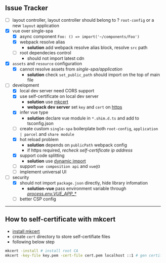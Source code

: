## Issue Tracker

-   [ ] layout controller, layout controller should belong to ? `root-config` or a new `layout` application
-   [x] vue over single-spa
    -   [x] async component `Foo: () => import('~/components/Foo')`
    -   [x] webpack resolve alias
        -   **solution** add webpack resolve alias block, resolve `src` path
    -   [ ] root dependecies control
        -   should not import latest cdn
-   [x] `assets` and `resource` configuration
    -   [x] cannot resolve assets from _single-spa/application_
        -   **solution** check `set_public_path` should import on the top of main file
-   [ ] development
    -   [x] local dev server need CORS support
    -   [x] use self-certificate on local dev server
        -   **solution** use [mkcert](https://github.com/FiloSottile/mkcert)
        -   **webpack dev server** set `key` and `cert` on [https](https://webpack.js.org/configuration/dev-server/#devserverhttps)
    -   [x] infer vue type
        -   **solution** declare vue module in `*.shim.d.ts` and add to tsconfig.json
    -   [ ] create custom `single-spa` boilerplate both `root-config`, `application | parcel` and `share module`
    -   [x] hot reload problem
        -   **solution** depends on `publicPath` webpack config
        -   if https required, _recheck self-certificate ip address_
    -   [x] support code splitting
        -   **solution** use [dynamic import](https://webpack.js.org/guides/code-splitting/#dynamic-imports)
    -   [ ] support `vue composition api` and `vue@3`
    -   [ ] implement universal UI
-   [ ] security
    -   [x] should not import `package.json` directly, hide library infomation
        -   **solution-vue** pass environment variable through [_process.env.VUE_APP\_\*_](https://cli.vuejs.org/guide/mode-and-env.html#example-staging-mode)
    -   [ ] better CSP config

---

## How to self-certificate with mkcert

-   [install mkcert](https://github.com/FiloSottile/mkcert)
-   create `cert` directory to store self-certifiate files
-   following below step

```bash
mkcert -install # install root CA
mkcert -key-file key.pem -cert-file cert.pem localhost ::1 # gen certificate for `localhost`
```
